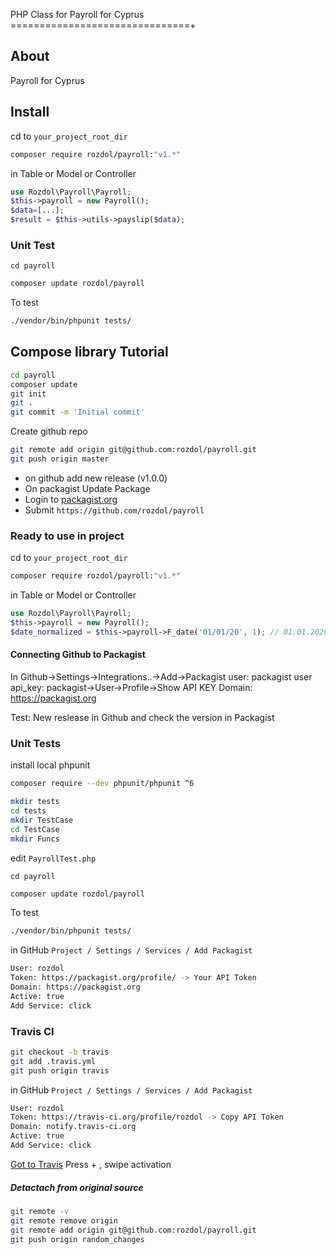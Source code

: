 PHP Class for Payroll for Cyprus
===============================+


About
-----

Payroll for Cyprus

Install
-------

cd to `your_project_root_dir`

```bash
composer require rozdol/payroll:"v1.*"
```

in Table or Model or Controller

```php
use Rozdol\Payroll\Payroll;
$this->payroll = new Payroll();
$data=[...];
$result = $this->utils->payslip($data);
```

### Unit Test

`cd payroll`

```bash
composer update rozdol/payroll
```

To test
```bash
./vendor/bin/phpunit tests/
```

## Compose library Tutorial

```bash
cd payroll
composer update
git init
git .
git commit -m 'Initial commit'
```

Create github repo

```bash
git remote add origin git@github.com:rozdol/payroll.git
git push origin master
```

- on github add new release (v1.0.0)
- On packagist Update Package
- Login to [packagist.org](https://packagist.org/)
- Submit `https://github.com/rozdol/payroll`

### Ready to use in project

cd to `your_project_root_dir`

```bash
composer require rozdol/payroll:"v1.*"
```

in Table or Model or Controller

```php
use Rozdol\Payroll\Payroll;
$this->payroll = new Payroll();
$date_normalized = $this->payroll->F_date('01/01/20', 1); // 01.01.2020
```


#### Connecting Github to Packagist

In Github->Settings->Integrations..->Add->Packagist
user: packagist user
api_key: packagist->User->Profile->Show API KEY
Domain: https://packagist.org

Test: New reslease in Github and check the version in Packagist


### Unit Tests

install local phpunit
```bash
composer require --dev phpunit/phpunit ^6
```

```bash
mkdir tests
cd tests
mkdir TestCase
cd TestCase
mkdir Funcs
```
edit `PayrollTest.php`

`cd payroll`
```bash
composer update rozdol/payroll
```

To test
```bash
./vendor/bin/phpunit tests/
```

in GitHub `Project / Settings / Services / Add Packagist`

```bash
User: rozdol
Token: https://packagist.org/profile/ -> Your API Token
Domain: https://packagist.org
Active: true
Add Service: click
```

### Travis CI

```bash
git checkout -b travis
git add .travis.yml
git push origin travis
```



in GitHub `Project / Settings / Services / Add Packagist`

```bash
User: rozdol
Token: https://travis-ci.org/profile/rozdol -> Copy API Token
Domain: notify.travis-ci.org
Active: true
Add Service: click
```

[Got to Travis](https://travis-ci.org/) Press + , swipe activation

##### Detactach from original source

```bash
git remote -v
git remote remove origin
git remote add origin git@github.com:rozdol/payroll.git
git push origin random_changes
```
